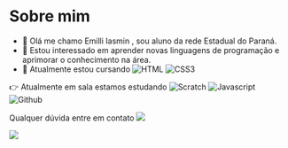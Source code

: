 # Sobre mim


- 👋 Olá me chamo Emilli Iasmin , sou aluno da rede Estadual do Paraná.
- 👀 Estou interessado em aprender novas linguagens de programação e aprimorar o conhecimento na área.
- 🌱 Atualmente estou cursando
![HTML](https://img.shields.io/badge/HTML5-E34F26?style=for-the-badge&logo=html5&logoColor=white)
![CSS3](https://img.shields.io/badge/CSS3-1572B6?style=for-the-badge&logo=css3&logoColor=white)

👉 Atualmente em sala estamos estudando
![Scratch](https://img.shields.io/badge/Scratch-4D97FF?style=for-the-badge&logo=Scratch&logoColor=white)
![Javascript](https://img.shields.io/badge/JavaScript-323330?style=for-the-badge&logo=javascript&logoColor=F7DF1E)
![Github](https://img.shields.io/badge/GitHub-100000?style=for-the-badge&logo=github&logoColor=white)

Qualquer dúvida entre em contato
<a href="mailto:XXXXXXX@escola.pr.gov.br" target="_blank"><img src="https://img.shields.io/badge/Gmail-D14836?style=for-the-badge&logo=gmail&logoColor=white" target="_blank"/></a>

![](https://media.tenor.com/L5UTWN1Lz-oAAAAd/rigby-eye-poke.gif)


